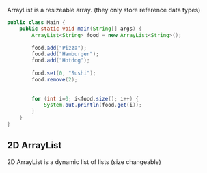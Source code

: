 ArrayList is a resizeable array. (they only store reference data types)
```Java
public class Main {
	public static void main(String[] args) {
		ArrayList<String> food = new ArrayList<String>();
		
		food.add("Pizza");
		food.add("Hamburger");
		food.add("Hotdog");
		
		food.set(0, "Sushi");
		food.remove(2);
		
		
		for (int i=0; i<food.size(); i++) {
			System.out.println(food.get(i));
		}
	}
}
```

## 2D ArrayList
2D ArrayList is a dynamic list of lists (size changeable)

